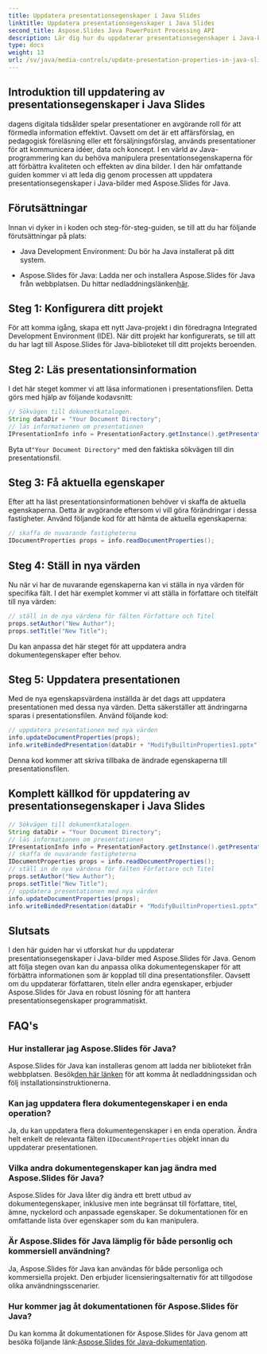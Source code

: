 ```yaml
---
title: Uppdatera presentationsegenskaper i Java Slides
linktitle: Uppdatera presentationsegenskaper i Java Slides
second_title: Aspose.Slides Java PowerPoint Processing API
description: Lär dig hur du uppdaterar presentationsegenskaper i Java-bilder med Aspose.Slides för Java. Anpassa författare, titel och mer för effektfulla presentationer.
type: docs
weight: 13
url: /sv/java/media-controls/update-presentation-properties-in-java-slides/
---
```


## Introduktion till uppdatering av presentationsegenskaper i Java Slides

dagens digitala tidsålder spelar presentationer en avgörande roll för att förmedla information effektivt. Oavsett om det är ett affärsförslag, en pedagogisk föreläsning eller ett försäljningsförslag, används presentationer för att kommunicera idéer, data och koncept. I en värld av Java-programmering kan du behöva manipulera presentationsegenskaperna för att förbättra kvaliteten och effekten av dina bilder. I den här omfattande guiden kommer vi att leda dig genom processen att uppdatera presentationsegenskaper i Java-bilder med Aspose.Slides för Java.

## Förutsättningar

Innan vi dyker in i koden och steg-för-steg-guiden, se till att du har följande förutsättningar på plats:

- Java Development Environment: Du bör ha Java installerat på ditt system.

-  Aspose.Slides för Java: Ladda ner och installera Aspose.Slides för Java från webbplatsen. Du hittar nedladdningslänken[här](https://releases.aspose.com/slides/java/).

## Steg 1: Konfigurera ditt projekt

För att komma igång, skapa ett nytt Java-projekt i din föredragna Integrated Development Environment (IDE). När ditt projekt har konfigurerats, se till att du har lagt till Aspose.Slides för Java-biblioteket till ditt projekts beroenden.

## Steg 2: Läs presentationsinformation

I det här steget kommer vi att läsa informationen i presentationsfilen. Detta görs med hjälp av följande kodavsnitt:

```java
// Sökvägen till dokumentkatalogen.
String dataDir = "Your Document Directory";
// läs informationen om presentationen
IPresentationInfo info = PresentationFactory.getInstance().getPresentationInfo(dataDir + "ModifyBuiltinProperties1.pptx");
```

 Byta ut`"Your Document Directory"` med den faktiska sökvägen till din presentationsfil.

## Steg 3: Få aktuella egenskaper

Efter att ha läst presentationsinformationen behöver vi skaffa de aktuella egenskaperna. Detta är avgörande eftersom vi vill göra förändringar i dessa fastigheter. Använd följande kod för att hämta de aktuella egenskaperna:

```java
// skaffa de nuvarande fastigheterna
IDocumentProperties props = info.readDocumentProperties();
```

## Steg 4: Ställ in nya värden

Nu när vi har de nuvarande egenskaperna kan vi ställa in nya värden för specifika fält. I det här exemplet kommer vi att ställa in författare och titelfält till nya värden:

```java
// ställ in de nya värdena för fälten Författare och Titel
props.setAuthor("New Author");
props.setTitle("New Title");
```

Du kan anpassa det här steget för att uppdatera andra dokumentegenskaper efter behov.

## Steg 5: Uppdatera presentationen

Med de nya egenskapsvärdena inställda är det dags att uppdatera presentationen med dessa nya värden. Detta säkerställer att ändringarna sparas i presentationsfilen. Använd följande kod:

```java
// uppdatera presentationen med nya värden
info.updateDocumentProperties(props);
info.writeBindedPresentation(dataDir + "ModifyBuiltinProperties1.pptx");
```

Denna kod kommer att skriva tillbaka de ändrade egenskaperna till presentationsfilen.

## Komplett källkod för uppdatering av presentationsegenskaper i Java Slides

```java
// Sökvägen till dokumentkatalogen.
String dataDir = "Your Document Directory";
// läs informationen om presentationen
IPresentationInfo info = PresentationFactory.getInstance().getPresentationInfo(dataDir + "ModifyBuiltinProperties1.pptx");
// skaffa de nuvarande fastigheterna
IDocumentProperties props = info.readDocumentProperties();
// ställ in de nya värdena för fälten Författare och Titel
props.setAuthor("New Author");
props.setTitle("New Title");
// uppdatera presentationen med nya värden
info.updateDocumentProperties(props);
info.writeBindedPresentation(dataDir + "ModifyBuiltinProperties1.pptx");
```

## Slutsats

I den här guiden har vi utforskat hur du uppdaterar presentationsegenskaper i Java-bilder med Aspose.Slides för Java. Genom att följa stegen ovan kan du anpassa olika dokumentegenskaper för att förbättra informationen som är kopplad till dina presentationsfiler. Oavsett om du uppdaterar författaren, titeln eller andra egenskaper, erbjuder Aspose.Slides för Java en robust lösning för att hantera presentationsegenskaper programmatiskt.

## FAQ's

### Hur installerar jag Aspose.Slides för Java?

Aspose.Slides för Java kan installeras genom att ladda ner biblioteket från webbplatsen. Besök[den här länken](https://releases.aspose.com/slides/java/) för att komma åt nedladdningssidan och följ installationsinstruktionerna.

### Kan jag uppdatera flera dokumentegenskaper i en enda operation?

 Ja, du kan uppdatera flera dokumentegenskaper i en enda operation. Ändra helt enkelt de relevanta fälten i`IDocumentProperties` objekt innan du uppdaterar presentationen.

### Vilka andra dokumentegenskaper kan jag ändra med Aspose.Slides för Java?

Aspose.Slides för Java låter dig ändra ett brett utbud av dokumentegenskaper, inklusive men inte begränsat till författare, titel, ämne, nyckelord och anpassade egenskaper. Se dokumentationen för en omfattande lista över egenskaper som du kan manipulera.

### Är Aspose.Slides för Java lämplig för både personlig och kommersiell användning?

Ja, Aspose.Slides för Java kan användas för både personliga och kommersiella projekt. Den erbjuder licensieringsalternativ för att tillgodose olika användningsscenarier.

### Hur kommer jag åt dokumentationen för Aspose.Slides för Java?

 Du kan komma åt dokumentationen för Aspose.Slides för Java genom att besöka följande länk:[Aspose.Slides för Java-dokumentation](https://reference.aspose.com/slides/java/).